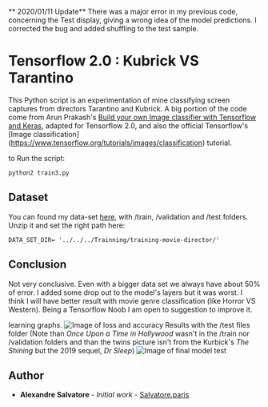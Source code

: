 
** 2020/01/11 Update**
There was a major error in my previous code, concerning the Test display, giving a wrong idea of the model predictions. I corrected the bug and added shuffling to the test sample.

# Tensorflow 2.0 : Kubrick VS Tarantino

This Python script is an experimentation of mine classifying screen captures from directors Tarantino and Kubrick. A big portion of the code come from Arun Prakash's [Build your own Image classifier with Tensorflow and Keras](https://blog.francium.tech/build-your-own-image-classifier-with-tensorflow-and-keras-dc147a15e38e), adapted for Tensorflow 2.0, and also the official Tensorflow's [Image classification] (https://www.tensorflow.org/tutorials/images/classification) tutorial.

to Run the script:
```
python2 train3.py
```

## Dataset

You can found my data-set [here](http://salvatore.paris/download/training-movie-director.zip), with /train, /validation and /test folders.
Unzip it and set the right path here:
```
DATA_SET_DIR= '../../../Trainning/training-movie-director/'
```

## Conclusion

Not very conclusive. Even with a bigger data set we always have about 50% of error.
I added some drop out to the model's layers but it was worst.
I think I will have better result with movie genre classification (like Horror VS Western). Being a Tensorflow Noob I am open to suggestion to improve it.

learning graphs.
![Image of loss and accuracy](https://pbs.twimg.com/media/ENhyJkcWsAAVmbd?format=jpg)
Results with the /test files folder (Note than _Once Upon a Time in Hollywood_ wasn't in the /train nor /validation folders and than the twins picture isn't from the Kurbick's _The Shining_ but the 2019 sequel, _Dr Sleep_)
![Image of final model test](https://pbs.twimg.com/media/ENhyJkWXUAIlwJP?format=jpg)

## Author

* **Alexandre Salvatore** - *Initial work* - [Salvatore.paris](https://http://salvatore.paris/)